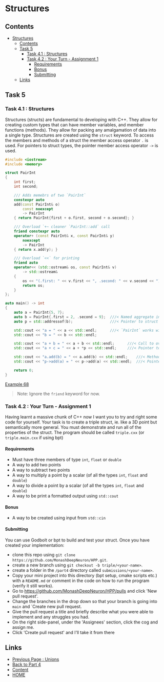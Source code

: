 # Structures

## Contents

- [Structures](#structures)
  - [Contents](#contents)
  - [Task 5](#task-5)
    - [Task 4.1 : Structures](#task-41--structures)
    - [Task 4.2 : Your Turn - Assignment 1](#task-42--your-turn---assignment-1)
      - [Requirements](#requirements)
      - [Bonus](#bonus)
      - [Submitting](#submitting)
  - [Links](#links)

## Task 5

### Task 4.1 : Structures

Structures (structs) are fundamental to developing with C++. They allow for creating custom types that can have member variables, and member functions (methods). They allow for packing any amalgamation of data into a single type. Structures are created using the `struct` keyword. To access the members and methods of a struct the member access operator `.` is used. For pointers to struct types, the pointer member access operator `->` is used.

```cxx
#include <iostream>
#include <memory>

struct PairInt
{
    int first;
    int second;

    /// Adds memebrs of two `PairInt`
    constexpr auto
    add(const PairInt& o)
        const noexcept
        -> PairInt
    { return PairInt{first + o.first, second + o.second}; }

    /// Overload `+~ cleaner `PairInt::add` call
    friend constexpr auto
    operator+ (const PairInt& x, const PairInt& y)
        noexcept
        -> PairInt
    { return x.add(y); }

    /// Overload `<<` for printing
    friend auto
    operator<< (std::ostream& os, const PairInt& v)
        -> std::ostream&
    {
        os << "(.first: " << v.first << ", .second: " << v.second << ")";
        return os;
    }
};

auto main() -> int
{
    auto a = PairInt{5, 7};
    auto b = PairInt{.first = 2, .second = 9};  ///< Named aggregate initialisation
    auto p = std::addressof(b);                 ///< Pointer to struct type

    std::cout << "a = " << a << std::endl;      ///< `PairInt` works with `std::cout`
    std::cout << "b = " << b << std::endl;

    std::cout << "a + b = " << a + b << std::endl;      ///< Call to overloaded `+`
    std::cout << "a + c = " << a + *p << std::endl;     ///< Pointer to structs works like regular pointers

    std::cout << "a.add(b) = " << a.add(b) << std::endl;    ///< Method access
    std::cout << "p->add(a) = " << p->add(a) << std::endl;  ///< Pointer member access 

    return 0;
}
```

[Example 68](https://www.godbolt.org/z/h8Tejvnsx)

> Note: Ignore the `friend` keyword for now.

### Task 4.2 : Your Turn - Assignment 1

Having learnt a massive chunk of C++ now I want you to try and right some code for yourself. Your task is to create a triple struct, ie. like a 3D point but semantically more general. You must demonstrate and run all of the properties of the struct. The program should be called `triple.cxx` (or `triple.main.cxx` if using bpt)

#### Requirements

- Must have three members of type `int`, `float` or `double`
- A way to add two points
- A way to subtract two points
- A way to multiply a point by a scalar (of all the types `int`, `float` and `double`)
- A way to divide a point by a scalar (of all the types `int`, `float` and `double`)
- A way to be print a formatted output using `std::cout`

#### Bonus

- A way to be created using input from `std::cin`

#### Submitting

You can use Godbolt or bpt to build and test your struct. Once you have created your implementation:

- clone this repo using `git clone https://github.com/MonashDeepNeuron/HPP.git`.
- create a new branch using `git checkout -b triple/<your-name>`.
- create a folder in the `/part4` directory called `submissions/<your-name>`.
- Copy your mini project into this directory (bpt setup, cmake scripts etc.) with a `README.md` or comment in the code on how to run the program (verify it still works).
- Go to <https://github.com/MonashDeepNeuron/HPP/pulls> and click 'New pull request'.
- Change the branches in the drop down so that your branch is going into `main` and `Create new pull request.
- Give the pull request a title and briefly describe what you were able to implement and any struggles you had.
- On the right side-panel, under the 'Assignees' section, click the cog and assign me.
- Click 'Create pull request' and I'll take it from there

## Links

- [Previous Page : Unions](/content/part4/tasks/enums.md)
- [Back to Part 4](/content/part4/README.md)
- [Content](/content/README.md)
- [HOME](/README.md)
